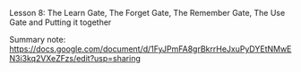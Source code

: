 Lesson 8: The Learn Gate, The Forget Gate, The Remember Gate, The Use Gate and Putting it together

Summary note: https://docs.google.com/document/d/1FyJPmFA8grBkrrHeJxuPyDYEtNMwEN3i3kq2VXeZFzs/edit?usp=sharing
